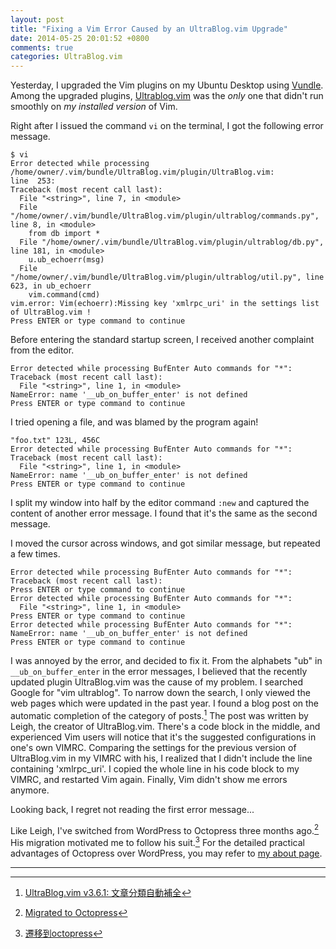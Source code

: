 ```yaml
---
layout: post
title: "Fixing a Vim Error Caused by an UltraBlog.vim Upgrade"
date: 2014-05-25 20:01:52 +0800
comments: true
categories: UltraBlog.vim
---
```


Yesterday, I upgraded the Vim plugins on my Ubuntu Desktop using
[Vundle][vundle].  Among the upgraded plugins, [Ultrablog.vim][ub] was
the *only* one that didn't run smoothly on *my installed version* of
Vim.

Right after I issued the command `vi` on the terminal, I got the
following error message.

<pre class="cli"><code class="ubuntu_gnome_terminal">$ vi
Error detected while processing /home/owner/.vim/bundle/UltraBlog.vim/plugin/UltraBlog.vim:
line  253:
Traceback (most recent call last):
  File "&lt;string&gt;", line 7, in &lt;module&gt;
  File "/home/owner/.vim/bundle/UltraBlog.vim/plugin/ultrablog/commands.py", line 8, in &lt;module&gt;
    from db import *
  File "/home/owner/.vim/bundle/UltraBlog.vim/plugin/ultrablog/db.py", line 181, in &lt;module&gt;
    u.ub_echoerr(msg)
  File "/home/owner/.vim/bundle/UltraBlog.vim/plugin/ultrablog/util.py", line 623, in ub_echoerr
    vim.command(cmd)
vim.error: Vim(echoerr):Missing key 'xmlrpc_uri' in the settings list of UltraBlog.vim !
Press ENTER or type command to continue
</code></pre>

<!-- more -->

Before entering the standard startup screen, I received another
complaint from the editor.

<pre class="cli"><code class="ubuntu_gnome_terminal">Error detected while processing BufEnter Auto commands for "*":
Traceback (most recent call last):
  File "&lt;string&gt;", line 1, in &lt;module&gt;
NameError: name '__ub_on_buffer_enter' is not defined
Press ENTER or type command to continue
</code></pre>

I tried opening a file, and was blamed by the program again!

<pre class="cli"><code class="ubuntu_gnome_terminal"><span class="vimErr">"foo.txt" 123L, 456C
Error detected while processing BufEnter Auto commands for "*":
Traceback (most recent call last):
  File "&lt;string&gt;", line 1, in &lt;module&gt;
NameError: name '__ub_on_buffer_enter' is not defined</span>
<span class="vimErrCont">Press ENTER or type command to continue</span>
</code></pre>

I split my window into half by the editor command `:new` and captured
the content of another error message.  I found that it's the same as
the second message.

I moved the cursor across windows, and got similar message, but
repeated a few times.

<pre class="cli"><code class="ubuntu_gnome_terminal"><span class="vimErr">Error detected while processing BufEnter Auto commands for "*":
Traceback (most recent call last):</span>
<span class="vimErrCont">Press ENTER or type command to continue</span>
<span class="vimErr">Error detected while processing BufEnter Auto commands for "*":
  File "&lt;string&gt;", line 1, in &lt;module&gt;</span>
<span class="vimErrCont">Press ENTER or type command to continue</span>
<span class="vimErr">Error detected while processing BufEnter Auto commands for "*":
NameError: name '__ub_on_buffer_enter' is not defined</span>
<span class="vimErrCont">Press ENTER or type command to continue</span>
</code></pre>

I was annoyed by the error, and decided to fix it.  From the alphabets
"ub" in `__ub_on_buffer_enter` in the error messages, I believed that
the recently updated plugin UltraBlog.vim was the cause of my problem.
I searched Google for "vim ultrablog".  To narrow down the search, I
only viewed the web pages which were updated in the past year.  I
found a blog post on the automatic completion of the category of
posts.[^1]  The post was written by Leigh, the creator of
UltraBlog.vim.  There's a code block in the middle, and experienced
Vim users will notice that it's the suggested configurations in one's
own VIMRC.  Comparing the settings for the previous version of
UltraBlog.vim in my VIMRC with his, I realized that I didn't include
the line containing 'xmlrpc_uri'.  I copied the whole line in his code
block to my VIMRC, and restarted Vim again.  Finally, Vim didn't show
me errors anymore.

Looking back, I regret not reading the first error message...

Like Leigh, I've switched from WordPress to Octopress three months
ago.[^2]  His migration motivated me to follow his suit.[^3]  For the
detailed practical advantages of Octopress over WordPress, you may
refer to [my about page][about].

---

[^1]: [UltraBlog.vim v3.6.1: 文章分類自動補全](http://0x3f.org/blog/ultrablog-v361-released/)
[^2]: [Migrated to Octopress](http://blogueun.wordpress.com/2014/03/15/migrated-to-octopress/)
[^3]: [遷移到octopress](http://0x3f.org/blog/migrate-blog-to-octopress/)

[vundle]: https://github.com/gmarik/Vundle.vim
[ub]: http://0x3f.org/blog/ultrablog-as-an-ultimate-vim-blogging-plugin/
[about]: /about#my-old-blogs

<!-- vim:se tw=70: -->
